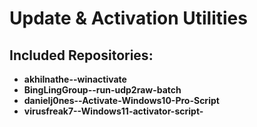 # Update & Activation Utilities

## Included Repositories:
- **akhilnathe--winactivate**
- **BingLingGroup--run-udp2raw-batch**
- **danielj0nes--Activate-Windows10-Pro-Script**
- **virusfreak7--Windows11-activator-script-**
